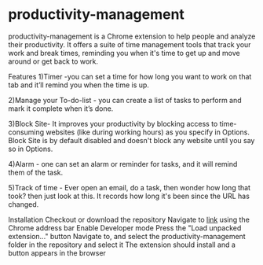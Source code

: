 # productivity-management
productivity-management is a Chrome extension to help people and analyze their productivity. It offers a suite of time management tools that track your work and break times, reminding you when it's time to get up and move around or get back to work.

Features 1)Timer -you can set a time for how long you want to work on that tab and it’ll remind you when the time is up.

2)Manage your To-do-list - you can create a list of tasks to perform and mark it complete when it’s done.

3)Block Site- It improves your productivity by blocking access to time-consuming websites (like during working hours) as you specify in Options. Block Site is by default disabled and doesn't block any website until you say so in Options.

4)Alarm - one can set an alarm or reminder for tasks, and it will remind them of the task.

5)Track of time - Ever open an email, do a task, then wonder how long that took? then just look at this. It records how long it's been since the URL has changed.

Installation Checkout or download the repository Navigate to [link](chrome://extensions/) using the Chrome address bar Enable Developer mode Press the "Load unpacked extension..." button Navigate to, and select the productivity-management folder in the repository and select it The extension should install and a button appears in the browser
